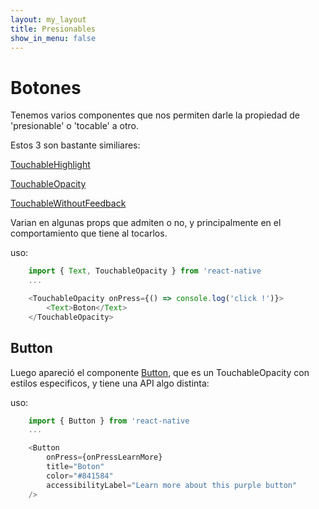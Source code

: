 ```yaml
---
layout: my_layout
title: Presionables
show_in_menu: false
---
```

# Botones

Tenemos varios componentes que nos permiten darle la propiedad de 'presionable' o 'tocable' a otro.

Estos 3 son bastante similiares:

[TouchableHighlight](https://reactnative.dev/docs/touchablehighlight)

[TouchableOpacity](https://reactnative.dev/docs/touchableopacity)

[TouchableWithoutFeedback](https://reactnative.dev/docs/touchablewithoutfeedback)

Varian en algunas props que admiten o no, y principalmente en el comportamiento que tiene al tocarlos.

uso:

```js
    import { Text, TouchableOpacity } from 'react-native
    ...

    <TouchableOpacity onPress={() => console.log('click !')}>
        <Text>Boton</Text>
    </TouchableOpacity>
```

## Button

Luego apareció el componente [Button](https://reactnative.dev/docs/button), que es un TouchableOpacity con estilos especificos, y tiene una API algo distinta:

uso:

```js
    import { Button } from 'react-native
    ...

    <Button
        onPress={onPressLearnMore}
        title="Boton"
        color="#841584"
        accessibilityLabel="Learn more about this purple button"
    />
```
